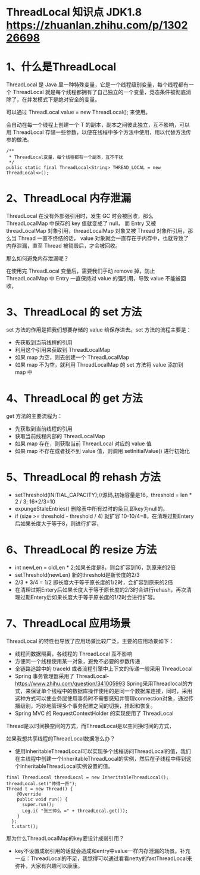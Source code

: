 # ThreadLocal 知识点 JDK1.8 https://zhuanlan.zhihu.com/p/130226698
# 1、什么是ThreadLocal
ThreadLocal 是 Java 里一种特殊变量，它是一个线程级别变量，每个线程都有一个 ThreadLocal 就是每个线程都拥有了自己独立的一个变量，竞态条件被彻底消除了，在并发模式下是绝对安全的变量。

可以通过 ThreadLocal<T> value = new ThreadLocal<T>(); 来使用。

会自动在每一个线程上创建一个 T 的副本，副本之间彼此独立，互不影响，可以用 ThreadLocal 存储一些参数，以便在线程中多个方法中使用，用以代替方法传参的做法。

    /**
     * ThreadLocal变量，每个线程都有一个副本，互不干扰
     */
    public static final ThreadLocal<String> THREAD_LOCAL = new ThreadLocal<>();
    
# 2、ThreadLocal 内存泄漏
ThreadLocal 在没有外部强引用时，发生 GC 时会被回收，那么 ThreadLocalMap 中保存的 key 值就变成了 null，
而 Entry 又被 threadLocalMap 对象引用，threadLocalMap 对象又被 Thread 对象所引用，那么当 Thread 一直不终结的话，
value 对象就会一直存在于内存中，也就导致了内存泄漏，直至 Thread 被销毁后，才会被回收。

那么如何避免内存泄漏呢？

在使用完 ThreadLocal 变量后，需要我们手动 remove 掉，防止 ThreadLocalMap 中 Entry 一直保持对 value 的强引用，导致 value 不能被回收，

# 3、ThreadLocal 的 set 方法

set 方法的作用是把我们想要存储的 value 给保存进去。set 方法的流程主要是：

* 先获取到当前线程的引用
* 利用这个引用来获取到 ThreadLocalMap
* 如果 map 为空，则去创建一个 ThreadLocalMap
* 如果 map 不为空，就利用 ThreadLocalMap 的 set 方法将 value 添加到 map 中

# 4、ThreadLocal 的 get 方法

get 方法的主要流程为：

* 先获取到当前线程的引用
* 获取当前线程内部的 ThreadLocalMap
* 如果 map 存在，则获取当前 ThreadLocal 对应的 value 值
* 如果 map 不存在或者找不到 value 值，则调用 setInitialValue() 进行初始化

# 5、ThreadLocal 的 rehash 方法

* setThreshold(INITIAL_CAPACITY);//源码,初始容量是16，threshold = len * 2 / 3; 16*2/3=10
* expungeStaleEntries() 删除表中所有过时的条目,即key为null的。
* if (size >= threshold - threshold / 4) 就扩容 10-10/4=8，在清理过期Entery后如果长度大于等于8，则进行扩容，

# 6、ThreadLocal 的 resize 方法
* int newLen = oldLen * 2;如果长度是8，则会扩容到16，到原来的2倍
* setThreshold(newLen) 新的threshold是新长度的2/3
* 2/3 * 3/4 = 1/2 即长度大于等于原长度的1/2时，会扩容到原来的2倍
* 在清理过期Entery后如果长度大于等于原长度的2/3时会进行rehash，再次清理过期Entery后如果长度大于等于原长度的1/2时会进行扩容。

# 7、ThreadLocal 应用场景
ThreadLocal 的特性也导致了应用场景比较广泛，主要的应用场景如下：

* 线程间数据隔离，各线程的 ThreadLocal 互不影响
* 方便同一个线程使用某一对象，避免不必要的参数传递
* 全链路追踪中的 traceId 或者流程引擎中上下文的传递一般采用 ThreadLocal
* Spring 事务管理器采用了 ThreadLocal-https://www.zhihu.com/question/341005993
    Spring采用Threadlocal的方式，来保证单个线程中的数据库操作使用的是同一个数据库连接，同时，采用这种方式可以使业务层使用事务时不需要感知并管理connection对象，通过传播级别，巧妙地管理多个事务配置之间的切换，挂起和恢复。
* Spring MVC 的 RequestContextHolder 的实现使用了 ThreadLocal


Thread是以时间换空间的方式，而ThreadLocal是以空间换时间的方式，

如果我想共享线程的ThreadLocal数据怎么办？
* 使用InheritableThreadLocal可以实现多个线程访问ThreadLocal的值，我们在主线程中创建一个InheritableThreadLocal的实例，然后在子线程中得到这个InheritableThreadLocal实例设置的值。
```text
final ThreadLocal threadLocal = new InheritableThreadLocal();       
threadLocal.set("帅得一匹");    
Thread t = new Thread() {        
    @Override        
    public void run() {            
      super.run();            
      Log.i( "张三帅么 =" + threadLocal.get());        
    }    
  };          
  t.start();
```

那为什么ThreadLocalMap的key要设计成弱引用？

* key不设置成弱引用的话就会造成和entry中value一样内存泄漏的场景。补充一点：ThreadLocal的不足，我觉得可以通过看看netty的fastThreadLocal来弥补，大家有兴趣可以康康。


